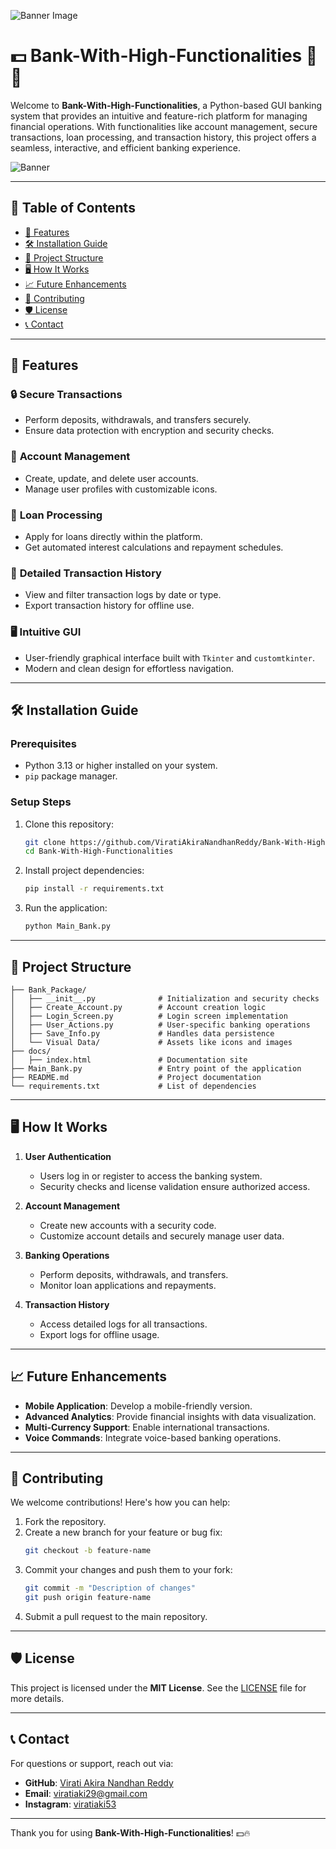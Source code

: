 ![Banner Image](https://github.com/ViratiAkiraNandhanReddy/Bank-With-High-Functionalities/blob/main/Bank_Package/Visual%20Data/Banner%20Image.jpg)

# 💵 Bank-With-High-Functionalities 🏦🔥

Welcome to **Bank-With-High-Functionalities**, a Python-based GUI banking system that provides an intuitive and feature-rich platform for managing financial operations. With functionalities like account management, secure transactions, loan processing, and transaction history, this project offers a seamless, interactive, and efficient banking experience.

![Banner](https://github.com/ViratiAkiraNandhanReddy/Bank-With-High-Functionalities/blob/main/Bank_Package/Visual%20Data/Banner%20Image.jpg)

---

## 📜 **Table of Contents**
- [🚀 Features](#-features)
- [🛠️ Installation Guide](#%EF%B8%8F-installation-guide)
- [📂 Project Structure](#-project-structure)
- [🖥️ How It Works](#%EF%B8%8F-how-it-works)
- [📈 Future Enhancements](#-future-enhancements)
- [🤝 Contributing](#-contributing)
- [🛡️ License](#%EF%B8%8F-license)
- [📞 Contact](#-contact)

---

## 🚀 **Features**

### 🔒 **Secure Transactions**
- Perform deposits, withdrawals, and transfers securely.
- Ensure data protection with encryption and security checks.

### 🏦 **Account Management**
- Create, update, and delete user accounts.
- Manage user profiles with customizable icons.

### 💱 **Loan Processing**
- Apply for loans directly within the platform.
- Get automated interest calculations and repayment schedules.

### 📜 **Detailed Transaction History**
- View and filter transaction logs by date or type.
- Export transaction history for offline use.

### 🖥️ **Intuitive GUI**
- User-friendly graphical interface built with `Tkinter` and `customtkinter`.
- Modern and clean design for effortless navigation.

---

## 🛠️ **Installation Guide**

### Prerequisites
- Python 3.13 or higher installed on your system.
- `pip` package manager.

### Setup Steps
1. Clone this repository:
   ```bash
   git clone https://github.com/ViratiAkiraNandhanReddy/Bank-With-High-Functionalities.git
   cd Bank-With-High-Functionalities
   ```

2. Install project dependencies:
   ```bash
   pip install -r requirements.txt
   ```

3. Run the application:
   ```bash
   python Main_Bank.py
   ```

---

## 📂 **Project Structure**

```plaintext
├── Bank_Package/
│   ├── __init__.py              # Initialization and security checks
│   ├── Create_Account.py        # Account creation logic
│   ├── Login_Screen.py          # Login screen implementation
│   ├── User_Actions.py          # User-specific banking operations
│   ├── Save_Info.py             # Handles data persistence
│   └── Visual Data/             # Assets like icons and images
├── docs/
│   ├── index.html               # Documentation site
├── Main_Bank.py                 # Entry point of the application
├── README.md                    # Project documentation
└── requirements.txt             # List of dependencies
```

---

## 🖥️ **How It Works**

1. **User Authentication**
   - Users log in or register to access the banking system.
   - Security checks and license validation ensure authorized access.

2. **Account Management**
   - Create new accounts with a security code.
   - Customize account details and securely manage user data.

3. **Banking Operations**
   - Perform deposits, withdrawals, and transfers.
   - Monitor loan applications and repayments.

4. **Transaction History**
   - Access detailed logs for all transactions.
   - Export logs for offline usage.

---

## 📈 **Future Enhancements**

- **Mobile Application**: Develop a mobile-friendly version.
- **Advanced Analytics**: Provide financial insights with data visualization.
- **Multi-Currency Support**: Enable international transactions.
- **Voice Commands**: Integrate voice-based banking operations.

---

## 🤝 **Contributing**

We welcome contributions! Here's how you can help:

1. Fork the repository.
2. Create a new branch for your feature or bug fix:
   ```bash
   git checkout -b feature-name
   ```
3. Commit your changes and push them to your fork:
   ```bash
   git commit -m "Description of changes"
   git push origin feature-name
   ```
4. Submit a pull request to the main repository.

---

## 🛡️ **License**

This project is licensed under the **MIT License**. See the [LICENSE](LICENSE) file for more details.

---

## 📞 **Contact**

For questions or support, reach out via:
- **GitHub**: [Virati Akira Nandhan Reddy](https://github.com/ViratiAkiraNandhanReddy)
- **Email**: [viratiaki29@gmail.com](mailto:viratiaki29@gmail.com)
- **Instagram**: [viratiaki53](https://instagram.com/viratiaki53/)

---

Thank you for using **Bank-With-High-Functionalities**! 💵🔥